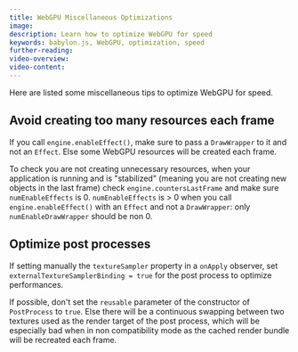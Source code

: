 ```yaml
---
title: WebGPU Miscellaneous Optimizations
image:
description: Learn how to optimize WebGPU for speed
keywords: babylon.js, WebGPU, optimization, speed
further-reading:
video-overview:
video-content:
---
```


Here are listed some miscellaneous tips to optimize WebGPU for speed.

## Avoid creating too many resources each frame

If you call `engine.enableEffect()`, make sure to pass a `DrawWrapper` to it and not an `Effect`. Else some WebGPU resources will be created each frame.

To check you are not creating unnecessary resources, when your application is running and is "stabilized" (meaning you are not creating new objects in the last frame) check `engine.countersLastFrame` and make sure `numEnableEffects` is 0. `numEnableEffects` is > 0 when you call `engine.enableEffect()` with an `Effect` and not a `DrawWrapper`: only `numEnableDrawWrapper` should be non 0.

## Optimize post processes

If setting manually the `textureSampler` property in a `onApply` observer, set `externalTextureSamplerBinding = true` for the post process to optimize performances.

If possible, don't set the `reusable` parameter of the constructor of `PostProcess` to `true`. Else there will be a continuous swapping between two textures used as the render target of the post process, which will be especially bad when in non compatibility mode as the cached render bundle will be recreated each frame.
